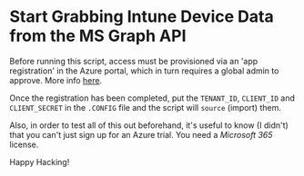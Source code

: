 # Start Grabbing Intune Device Data from the MS Graph API

Before running this script, access must be provisioned via an 'app registration' in the Azure portal, which in turn requires a global admin to approve. More info [here](https://aka.ms/30DaysMSGraph).

Once the registration has been completed, put the `TENANT_ID`, `CLIENT_ID` and `CLIENT_SECRET` in the `.CONFIG` file and the script will `source` (import) them.

Also, in order to test all of this out beforehand, it's useful to know (I didn't) that you can't just sign up for an Azure trial. You need a _Microsoft 365_ license.

Happy Hacking!
